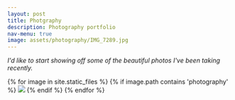```yaml
---
layout: post
title: Photgraphy
description: Photography portfolio
nav-menu: true
image: assets/photography/IMG_7289.jpg
---
```

<p><i>I'd like to start showing off some of the beautiful photos I've been taking recently.
</i></p>

<div class="grid">
{% for image in site.static_files %}
    {% if image.path contains 'photography' %}
        <a href="{{ image.path  | relative_url }}" data-lightbox='photographs'><img src="{{ image.path  | relative_url }}" class='grid-item' /></a>
    {% endif %}
{% endfor %}
</div>
